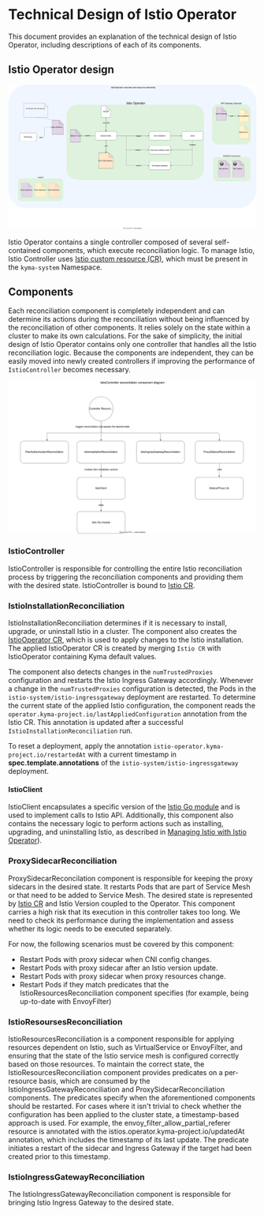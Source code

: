 # Technical Design of Istio Operator

This document provides an explanation of the technical design of Istio Operator, including descriptions of each of its components.

## Istio Operator design

![Istio Operator Design](/docs/assets/istio-operator-overview.svg)

Istio Operator contains a single controller composed of several self-contained components, which execute reconciliation logic. To manage Istio, Istio Controller uses [Istio custom resource (CR)](/docs/contributor/04-20-xff-proposal.md), which must be present in the `kyma-system` Namespace.

## Components

Each reconciliation component is completely independent and can determine its actions during the reconciliation without being influenced by the reconciliation of other components. It relies solely on the state within a cluster to make its own calculations.
For the sake of simplicity, the initial design of Istio Operator contains only one controller that handles all the Istio reconciliation logic. Because the components are independent, they can be easily moved into newly created controllers if improving the performance of `IstioController` becomes necessary.

![Controller Component Diagram](/docs/assets/controller-component-diagram.svg)

### IstioController

IstioController is responsible for controlling the entire Istio reconciliation process by triggering the reconciliation components and providing them with the desired state. IstioController is bound to [Istio CR](https://github.com/kyma-project/istio/blob/main/docs/xff-proposal.md). 

### IstioInstallationReconciliation

IstioInstallationReconciliation determines if it is necessary to install, upgrade, or uninstall Istio in a cluster. The component also creates the [IstioOperator CR](https://istio.io/latest/docs/reference/config/istio.operator.v1alpha1/),
which is used to apply changes to the Istio installation. The applied IstioOperator CR is created by merging `Istio CR` with IstioOperator containing Kyma default values.

The component also detects changes in the `numTrustedProxies` configuration and restarts the Istio Ingress Gateway accordingly. Whenever a change in the `numTrustedProxies` configuration is detected, the Pods in the `istio-system/istio-ingressgateway` deployment are restarted. To determine the current state of the applied Istio configuration, the component reads the `operator.kyma-project.io/lastAppliedConfiguration` annotation from the Istio CR. This annotation is updated after a successful `IstioInstallationReconciliation` run.

To reset a deployment, apply the annotation `istio-operator.kyma-project.io/restartedAt` with a current timestamp in **spec.template.annotations** of the `istio-system/istio-ingressgateway` deployment.

#### IstioClient

IstioClient encapsulates a specific version of the [Istio Go module](https://github.com/istio/istio) and is used to implement calls to Istio API.
Additionally, this component also contains the necessary logic to perform actions such as installing, upgrading, and uninstalling Istio, as described in [Managing Istio with Istio Operator](#installation-of-istio)).

### ProxySidecarReconciliation

ProxySidecarReconcilation component is responsible for keeping the proxy sidecars in the desired state. It restarts Pods that are part of Service Mesh or
that need to be added to Service Mesh.
The desired state is represented by [Istio CR](https://github.com/kyma-project/istio/blob/main/docs/xff-proposal.md) and Istio Version coupled to the Operator.
This component carries a high risk that its execution in this controller takes too long. We need to check its performance during the implementation
and assess whether its logic needs to be executed separately.

For now, the following scenarios must be covered by this component:

- Restart Pods with proxy sidecar when CNI config changes.
- Restart Pods with proxy sidecar after an Istio version update.
- Restart Pods with proxy sidecar when proxy resources change.
- Restart Pods if they match predicates that the IstioResourcesReconciliation component specifies (for example, being up-to-date with EnvoyFilter)

### IstioResoursesReconciliation

IstioResourcesReconciliation is a component responsible for applying resources dependent on Istio, such as VirtualService or EnvoyFilter, and ensuring that the state of the Istio service mesh is configured correctly based on those resources. To maintain the correct state, the IstioResourcesReconciliation component provides predicates on a per-resource basis, which are consumed by the IstioIngressGatewayReconciliation and ProxySidecarReconciliation components. The predicates specify when the aforementioned components should be restarted. 
For cases where it isn't trivial to check whether the configuration has been applied to the cluster state, a timestamp-based approach is used. For example, the envoy_filter_allow_partial_referer resource is annotated with the istios.operator.kyma-project.io/updatedAt annotation, which includes the timestamp of its last update. The predicate initiates a restart of the sidecar and Ingress Gateway if the target had been created prior to this timestamp.

### IstioIngressGatewayReconciliation

The IstioIngressGatewayReconciliation component is responsible for bringing Istio Ingress Gateway to the desired state.